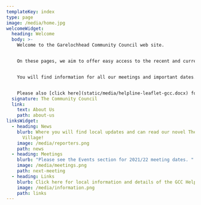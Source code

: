 ```yaml
---
templateKey: index
type: page
image: /media/home.jpg
welcomeWidget:
  heading: Welcome
  body: >-
    Welcome to the Garelochhead Community Council web site.


    On these pages, we aim to offer easy access to the recent and current activities of the Community Council, as well as useful links to what’s happening in general in and around Garelochhead. 


    You will find information for all our meetings and important dates.  We endeavour to include up to date information that we hope might benefit residents and visitors alike.


    Please also [click here](static/media/helpline-leaflet-gcc.docx) for details of our Community Council Helpline.
  signature: The Community Council
  link:
    text: About Us
    path: about-us
linksWidget:
  - heading: News
    blurb: Where you will find local updates and can read our novel The Doomed
      Village!
    image: /media/reporters.png
    path: news
  - heading: Meetings
    blurb: "Please see the Events section for 2021/22 meeting dates. "
    image: /media/meetings.png
    path: next-meeting
  - heading: Links
    blurb: Click here for local information and details of the GCC Helpline
    image: /media/information.png
    path: links
---
```

